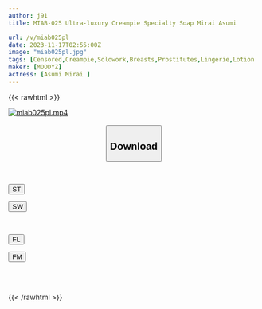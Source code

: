 ```yaml
---
author: j91
title: MIAB-025 Ultra-luxury Creampie Specialty Soap Mirai Asumi

url: /v/miab025pl
date: 2023-11-17T02:55:00Z
image: "miab025pl.jpg"
tags: [Censored,Creampie,Solowork,Breasts,Prostitutes,Lingerie,Lotion	 ]
maker: [MOODYZ]
actress: [Asumi Mirai ]
---
```



{{< rawhtml >}}

<div class="video" data-videoid="akwmvL7kq2IMl9">
    <a href="javascript:;">
        <img src="https://my.j91.asia/v/miab025pl/miab025pl.jpg" width="WIDTH" height="HEIGHT" alt="miab025pl.mp4" loading="lazy">
    </a>
</div>

<script type="text/javascript" src="https://j91.asia/asset/on-demand-st.js"></script>

<br>
  <link rel="stylesheet" href="https://j91.asia/asset/bs5.css">
  
  <center>
  <button class="btn btn-primary" type="button" data-bs-toggle="collapse" data-bs-target=".multi-collapse" aria-expanded="false" aria-controls="multiCollapseExample1 multiCollapseExample2"><h2>Download</h2></button></center>
</p>
<div class="row">
  <div class="col">
    <div class="collapse multi-collapse" id="multiCollapseExample1">
      <div class="card card-body">
	      	      <br>
<div class="buttons">  
<p><a href="https://streamtape.to/v/akwmvL7kq2IMl9" target="_blank"><button class="btn-hover color-3"><i class="fa fa-download"></i> ST</button></a></p>
<p><a href="https://sfastwish.com/uu590cpxbtcw" target="_blank"><button class="btn-hover color-2"><i class="fa fa-download"></i> SW</button></a></p></div>
    </div>
  </div>
</div>
  <div class="col">
    <div class="collapse multi-collapse" id="multiCollapseExample2">
      <div class="card card-body">
	      <br>
<div class="buttons">
<p><a href="javascript:;" target="_blank"><button class="btn-hover color-9"><i class="fa fa-download"></i> FL</button></a></p>
<p><a href="javascript:;" target="_blank"><button class="btn-hover color-8"><i class="fa fa-download"></i> FM</button></a></p></div>
<br><br>
      </div>
    </div>
  </div>
</div>

{{< /rawhtml >}}
